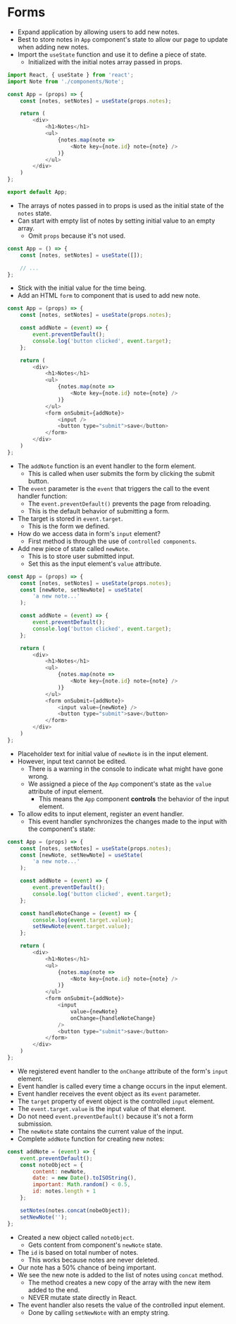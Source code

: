 # Forms
- Expand application by allowing users to add new notes.
- Best to store notes in `App` component's state to allow our page to update when adding new notes.
- Import the `useState` function and use it to define a piece of state.
    - Initialized with the initial notes array passed in props.
```javascript
import React, { useState } from 'react';
import Note from './components/Note';

const App = (props) => {
    const [notes, setNotes] = useState(props.notes);

    return (
        <div>
            <h1>Notes</h1>
            <ul>
                {notes.map(note =>
                    <Note key={note.id} note={note} />
                )}
            </ul>
        </div>
    )
};

export default App;
```
- The arrays of notes passed in to props is used as the initial state of the `notes` state.
- Can start with empty list of notes by setting initial value to an empty array.
    - Omit `props` because it's not used.
```javascript
const App = () => {
    const [notes, setNotes] = useState([]);

    // ...
};
```
- Stick with the initial value for the time being.
- Add an HTML `form` to component that is used to add new note.
```javascript
const App = (props) => {
    const [notes, setNotes] = useState(props.notes);

    const addNote = (event) => {
        event.preventDefault();
        console.log('button clicked', event.target);
    };

    return (
        <div>
            <h1>Notes</h1>
            <ul>
                {notes.map(note =>
                    <Note key={note.id} note={note} />
                )}
            </ul>
            <form onSubmit={addNote}>
                <input />
                <button type="submit">save</button>
            </form>
        </div>
    )
};
```
- The `addNote` function is an event handler to the form element.
    - This is called when user submits the form by clicking the submit button.
- The `event` parameter is the `event` that triggers the call to the event handler function:
    - The `event.preventDefault()` prevents the page from reloading.
    - This is the default behavior of submitting a form.
- The target is stored in `event.target`.
    - This is the form we defined.
- How do we access data in form's `input` element?
    - First method is through the use of `controlled components`.
- Add new piece of state called `newNote`.
    - This is to store user submitted input.
    - Set this as the input element's `value` attribute.
```javascript
const App = (props) => {
    const [notes, setNotes] = useState(props.notes);
    const [newNote, setNewNote] = useState(
        'a new note...'
    );

    const addNote = (event) => {
        event.preventDefault();
        console.log('button clicked', event.target);
    };

    return (
        <div>
            <h1>Notes</h1>
            <ul>
                {notes.map(note =>
                    <Note key={note.id} note={note} />
                )}
            </ul>
            <form onSubmit={addNote}>
                <input value={newNote} />
                <button type="submit">save</button>
            </form>
        </div>
    )
};
```
- Placeholder text for initial value of `newNote` is in the input element.
- However, input text cannot be edited.
    - There is a warning in the console to indicate what might have gone wrong.
    - We assigned a piece of the `App` component's state as the `value` attribute of input element.
        - This means the `App` component **controls** the behavior of the input element.
- To allow edits to input element, register an event handler.
    - This event handler synchronizes the changes made to the input with the component's state:
```javascript
const App = (props) => {
    const [notes, setNotes] = useState(props.notes);
    const [newNote, setNewNote] = useState(
        'a new note...'
    );

    const addNote = (event) => {
        event.preventDefault();
        console.log('button clicked', event.target);
    };

    const handleNoteChange = (event) => {
        console.log(event.target.value);
        setNewNote(event.target.value);
    };

    return (
        <div>
            <h1>Notes</h1>
            <ul>
                {notes.map(note =>
                    <Note key={note.id} note={note} />
                )}
            </ul>
            <form onSubmit={addNote}>
                <input
                    value={newNote}
                    onChange={handleNoteChange}
                />
                <button type="submit">save</button>
            </form>
        </div>
    )
};
```
- We registered event handler to the `onChange` attribute of the form's `input` element.
- Event handler is called every time a change occurs in the input element.
- Event handler receives the event object as its `event` parameter.
- The `target` property of event object is the controlled `input` element.
- The `event.target.value` is the input value of that element.
- Do not need `event.preventDefault()` because it's not a form submission.
- The `newNote` state contains the current value of the input.
- Complete `addNote` function for creating new notes:
```javascript
const addNote = (event) => {
    event.preventDefault();
    const noteObject = {
        content: newNote,
        date: = new Date().toISOString(),
        important: Math.random() < 0.5,
        id: notes.length + 1
    };

    setNotes(notes.concat(nobeObject));
    setNewNote('');
};
```
- Created a new object called `noteObject`.
    - Gets content from component's `newNote` state.
- The `id` is based on total number of notes.
    - This works because notes are never deleted.
- Our note has a 50% chance of being important.
- We see the new note is added to the list of notes using `concat` method.
    - The method creates a new copy of the array with the new item added to the end.
    - NEVER mutate state directly in React.
- The event handler also resets the value of the controlled input element.
    - Done by calling `setNewNote` with an empty string.

    